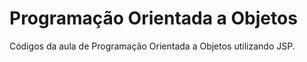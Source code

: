 # Programação Orientada a Objetos

Códigos da aula de Programação Orientada a Objetos utilizando JSP.
